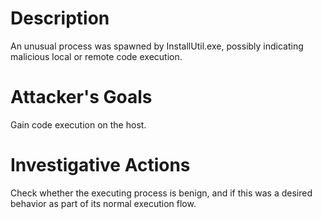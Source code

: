 # Description
An unusual process was spawned by InstallUtil.exe, possibly indicating malicious local or remote code execution.
# Attacker's Goals
Gain code execution on the host.
# Investigative Actions
Check whether the executing process is benign, and if this was a desired behavior as part of its normal execution flow.
